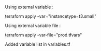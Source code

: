 Using external variable :

   terraform apply -var="instancetype=t3.small"

Using external variable file :

   terraform apply -var-file="prod.tfvars"

Added variable list in variables.tf
